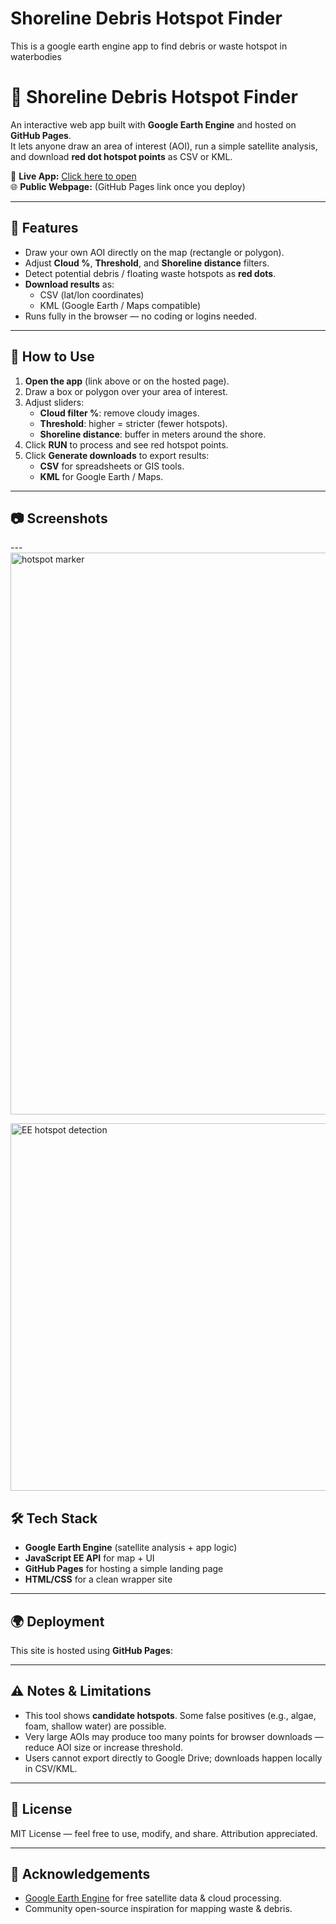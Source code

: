 # Shoreline Debris Hotspot Finder
This is a google earth engine app to find debris or waste hotspot in waterbodies

# 🌊 Shoreline Debris Hotspot Finder

An interactive web app built with **Google Earth Engine** and hosted on **GitHub Pages**.  
It lets anyone draw an area of interest (AOI), run a simple satellite analysis, and download **red dot hotspot points** as CSV or KML.

🔗 **Live App:** [Click here to open](https://sharathravi001.users.earthengine.app/view/shoreline-debris-hotspot-finder)  
🌐 **Public Webpage:** (GitHub Pages link once you deploy)

---

## 🚀 Features
- Draw your own AOI directly on the map (rectangle or polygon).
- Adjust **Cloud %**, **Threshold**, and **Shoreline distance** filters.
- Detect potential debris / floating waste hotspots as **red dots**.
- **Download results** as:
  - CSV (lat/lon coordinates)
  - KML (Google Earth / Maps compatible)
- Runs fully in the browser — no coding or logins needed.

---

## 📖 How to Use
1. **Open the app** (link above or on the hosted page).
2. Draw a box or polygon over your area of interest.
3. Adjust sliders:
   - **Cloud filter %**: remove cloudy images.
   - **Threshold**: higher = stricter (fewer hotspots).
   - **Shoreline distance**: buffer in meters around the shore.
4. Click **RUN** to process and see red hotspot points.
5. Click **Generate downloads** to export results:
   - **CSV** for spreadsheets or GIS tools.
   - **KML** for Google Earth / Maps.

---

## 📷 Screenshots

---<img width="1918" height="899" alt="hotspot marker" src="https://github.com/user-attachments/assets/f76bc54a-ab22-4da5-b694-29a4afafc5c0" />

<img width="1918" height="588" alt="EE hotspot detection" src="https://github.com/user-attachments/assets/4b2ae230-6a34-4a61-8379-ed098070f493" />


## 🛠️ Tech Stack
- **Google Earth Engine** (satellite analysis + app logic)
- **JavaScript EE API** for map + UI
- **GitHub Pages** for hosting a simple landing page
- **HTML/CSS** for a clean wrapper site


---

## 🌍 Deployment
This site is hosted using **GitHub Pages**:

---

## ⚠️ Notes & Limitations
- This tool shows **candidate hotspots**. Some false positives (e.g., algae, foam, shallow water) are possible.
- Very large AOIs may produce too many points for browser downloads — reduce AOI size or increase threshold.
- Users cannot export directly to Google Drive; downloads happen locally in CSV/KML.

---

## 📜 License
MIT License — feel free to use, modify, and share. Attribution appreciated.

---

## 🙌 Acknowledgements
- [Google Earth Engine](https://earthengine.google.com/) for free satellite data & cloud processing.  
- Community open-source inspiration for mapping waste & debris.  



